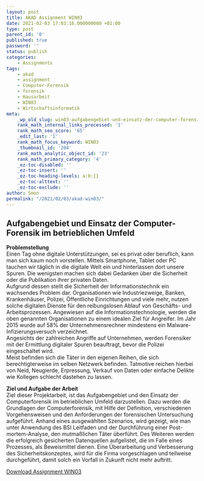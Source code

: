 ```yaml
--- 
layout: post 
title: AKAD Assignment WIN03 
date: 2021-02-03 17:03:16.000000000 +01:00 
type: post 
parent_id: '0' 
published: true 
password: '' 
status: publish 
categories: 
    - Assignments 
tags: 
    - akad 
    - assignment 
    - Computer-Forensik 
    - forensik 
    - Hausarbeit 
    - WIN03 
    - Wirtschaftsinformatik 
meta: 
    _wp_old_slug: win03-aufgabengebiet-und-einsatz-der-computer-forensik-im-betrieblichen-umfeld 
    rank_math_internal_links_processed: '1' 
    rank_math_seo_score: '65' 
    _edit_last: '1' 
    rank_math_focus_keyword: WIN03 
    _thumbnail_id: '204' 
    rank_math_analytic_object_id: '23' 
    rank_math_primary_category: '4' 
    _ez-toc-disabled: '' 
    _ez-toc-insert: '' 
    _ez-toc-heading-levels: a:0:{} 
    _ez-toc-alttext: '' 
    _ez-toc-exclude: '' 
author: Smon
permalink: "/2021/02/03/akad-win03/" 
---
```


**Aufgabengebiet und Einsatz der Computer-Forensik im betrieblichen Umfeld**
----------------------------------------------------------------------------

**Problemstellung**  
Einen Tag ohne digitale Unterstützungen, sei es privat oder beruflich, kann man sich kaum noch vorstellen. Mittels Smartphone, Tablet oder PC tauchen wir täglich in die digitale Welt ein und hinterlassen dort unsere Spuren. Die wenigsten machen sich dabei Gedanken über die Sicherheit oder die Publikation ihrer privaten Daten.  
Aufgrund dessen stellt die Sicherheit der Informationstechnik ein wachsendes Problem dar. Organisationen wie Industriezweige, Banken, Krankenhäuser, Polizei, Öffentliche Einrichtungen und viele mehr, nutzen solche digitalen Dienste für den reibungslosen Ablauf von Geschäfts- und Arbeitsprozessen. Angewiesen auf die Informationstechnologie, werden die oben genannten Organisationen zu einem idealen Ziel für Angreifer. Im Jahr 2015 wurde auf 58% der Unternehmensrechner mindestens ein Malware-Infizierungsversuch verzeichnet.  
Angesichts der zahlreichen Angriffe auf Unternehmen, werden Forensiker mit der Ermittlung digitaler Spuren beauftragt, bevor die Polizei eingeschaltet wird.  
Meist befinden sich die Täter in den eigenen Reihen, die sich berechtigterweise im selben Netzwerk befinden. Tatmotive reichen hierbei von Neid, Neugierde, Erpressung, Verkauf von Daten oder einfache Delikte wie Kollegen schlecht dastehen zu lassen.

**Ziel und Aufgabe der Arbeit**  
Ziel dieser Projektarbeit, ist das Aufgabengebiet und den Einsatz der Computerforensik im betrieblichen Umfeld darzustellen. Dazu werden die Grundlagen der Computerforensik, mit Hilfe der Definition, verschiedenen Vorgehensweisen und den Anforderungen der forensischen Untersuchung aufgeführt. Anhand eines ausgewählten Szenarios, wird gezeigt, wie man unter Anwendung des BSI Leitfaden und der Durchführung einer Post-mortem-Analyse, den mutmaßlichen Täter überführt. Des Weiteren werden die erfolgreich gesicherten Datenquellen aufgelistet, die im Falle eines Prozesses, als Beweismittel dienen. Eine Überarbeitung und Verbesserung des Sicherheitskonzeptes, wird für die Firma vorgeschlagen und teilweise durchgeführt, damit solch ein Vorfall in Zukunft nicht mehr auftritt.

[Download Assignment WIN03](https://elesie.de/wp-content/uploads/2021/02/AKAD_SEisele_ASS_WIN03_Forensik.pdf)